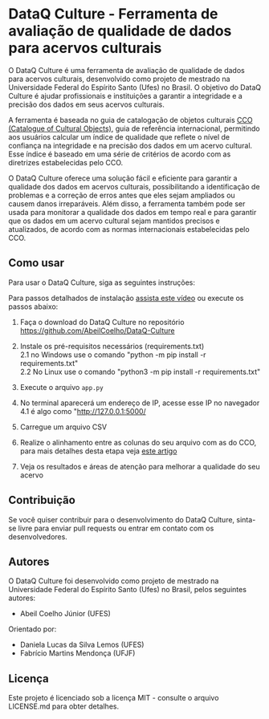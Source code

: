 # DataQ Culture - Ferramenta de avaliação de qualidade de dados para acervos culturais

O DataQ Culture é uma ferramenta de avaliação de qualidade de dados para acervos culturais, desenvolvido como projeto de mestrado na Universidade Federal do Espírito Santo (Ufes) no Brasil. O objetivo do DataQ Culture é ajudar profissionais e instituições a garantir a integridade e a precisão dos dados em seus acervos culturais.

A ferramenta é baseada no guia de catalogação de objetos culturais [CCO (Catalogue of Cultural Objects)](https://vraweb.org/resourcesx/cataloging-cultural-objects/), guia de referência internacional, permitindo aos usuários calcular um índice de qualidade que reflete o nível de confiança na integridade e na precisão dos dados em um acervo cultural. Esse índice é baseado em uma série de critérios de acordo com as diretrizes estabelecidas pelo CCO.

O DataQ Culture oferece uma solução fácil e eficiente para garantir a qualidade dos dados em acervos culturais, possibilitando a identificação de problemas e a correção de erros antes que eles sejam ampliados ou causem danos irreparáveis. Além disso, a ferramenta também pode ser usada para monitorar a qualidade dos dados em tempo real e para garantir que os dados em um acervo cultural sejam mantidos precisos e atualizados, de acordo com as normas internacionais estabelecidas pelo CCO.

## Como usar

Para usar o DataQ Culture, siga as seguintes instruções:

Para passos detalhados de instalação [assista este vídeo](https://youtu.be/2aTdY7H0qG0) ou execute os passos abaixo:

1. Faça o download do DataQ Culture no repositório https://github.com/AbeilCoelho/DataQ-Culture
2. Instale os pré-requisitos necessários (requirements.txt)<br>
2.1 no Windows use o comando "python -m pip install -r requirements.txt"<br>
2.2 No Linux use o comando "python3 -m pip install -r requirements.txt"

3. Execute o arquivo `app.py`
4. No terminal aparecerá um endereço de IP, acesse esse IP no navegador<br>
4.1 é algo como "http://127.0.0.1:5000/

5. Carregue um arquivo CSV
6. Realize o alinhamento entre as colunas do seu arquivo com as do CCO, para mais detalhes desta etapa veja [este artigo](https://doi.org/10.5007/1518-2924.2023.e90510)
7. Veja os resultados e áreas de atenção para melhorar a qualidade do seu acervo

## Contribuição

Se você quiser contribuir para o desenvolvimento do DataQ Culture, sinta-se livre para enviar pull requests ou entrar em contato com os desenvolvedores.

## Autores

O DataQ Culture foi desenvolvido como projeto de mestrado na Universidade Federal do Espírito Santo (Ufes) no Brasil, pelos seguintes autores:

- Abeil Coelho Júnior (UFES)

Orientado por:
- Daniela Lucas da Silva Lemos (UFES)
- Fabrício Martins Mendonça (UFJF)

## Licença

Este projeto é licenciado sob a licença MIT - consulte o arquivo LICENSE.md para obter detalhes.
